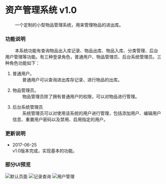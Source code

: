 # 资产管理系统 v1.0
&nbsp;&nbsp;&nbsp;&nbsp;&nbsp;&nbsp;&nbsp;&nbsp;一个定制的小型物品管理系统，用来管理物品的进出库。
### 功能说明
&nbsp;&nbsp;&nbsp;&nbsp;&nbsp;&nbsp;&nbsp;&nbsp;本系统功能有查询物品出入库记录、物品出库、物品入库、分类管理、后台用户管理等功能。有三种登录角色，普通用户、物品管理员、后台系统管理员。三种角色功能如下：
1. 普通用户。<br/>
&nbsp;&nbsp;&nbsp;&nbsp;&nbsp;&nbsp;&nbsp;&nbsp;普通用户可以查询进出库存记录、进行物品的出库。

2. 物品管理员。<br/>
&nbsp;&nbsp;&nbsp;&nbsp;&nbsp;&nbsp;&nbsp;&nbsp;物品管理员除了拥有普通用户的权限，可以对物品进行管理。
3. 后台系统管理员<br/>
&nbsp;&nbsp;&nbsp;&nbsp;&nbsp;&nbsp;&nbsp;&nbsp;系统管理员可以对使用该系统的用户进行管理，包括添加用户、编辑用户信息、重置用户密码以及禁用、启用指定的用户。

### 更新说明
*  2017-06-25<br/>
v1.0版本完成，实现基本的功能。

### 部分UI预览

![默认页面](https://github.com/FelixByeel/ams/raw/master/Screenshots/default-page.png)
![记录查询](https://github.com/FelixByeel/ams/raw/master/Screenshots/record-check.png)
![用户管理](https://github.com/FelixByeel/ams/raw/master/Screenshots/user-mmt.png)

